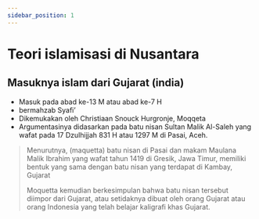```yaml
---
sidebar_position: 1
---
```


# Teori islamisasi di Nusantara
## Masuknya islam dari Gujarat (india)
* Masuk pada  abad ke-13 M atau abad ke-7 H
* bermahzab Syafi’
* Dikemukakan oleh Christiaan Snouck Hurgronje, Moqqeta
* Argumentasinya didasarkan pada batu nisan Sultan Malik Al-Saleh yang wafat pada 17 Dzulhijjah 831 H atau 1297 M di Pasai, Aceh.

> Menurutnya, (maquetta) batu nisan di Pasai dan makam Maulana Malik Ibrahim yang wafat tahun 1419 di Gresik, Jawa Timur, memiliki bentuk yang sama dengan batu nisan yang terdapat di Kambay, Gujarat
>
> Moquetta kemudian berkesimpulan bahwa batu nisan tersebut diimpor dari Gujarat, atau setidaknya dibuat oleh orang Gujarat atau orang Indonesia yang telah belajar kaligrafi khas Gujarat.
